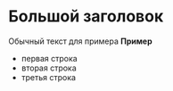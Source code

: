 # Большой заголовок
Обычный текст для примера **Пример**

- первая строка
- вторая строка
- третья строка
